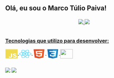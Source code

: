## Olá, eu sou o Marco Túlio Paiva!
###
<div>

<div align="center" display>
  <a href="https://github.com/mtuliopaiva"> 
  <img height="160em" src="https://github-readme-stats.vercel.app/api?username=mtuliopaiva&show_icons=true&theme=gruvbox&include_all_commits=true&count_private=true"/>
  <img height="160" src="https://github-readme-stats.vercel.app/api/top-langs/?username=mtuliopaiva&layout=compact&langs_count=7&theme=gruvbox"/>
</div>
  
  </div>
<div style="display: inline_block"><br>
  <h3>Tecnologias que utilizo para desenvolver:</h3>
  <img align="center" alt="Marco-Js" height="30" width="40" src="https://raw.githubusercontent.com/devicons/devicon/master/icons/javascript/javascript-plain.svg">
  <img align="center" alt="Marco-React" height="30" width="40" src="https://raw.githubusercontent.com/devicons/devicon/master/icons/react/react-original.svg">
  <img align="center" alt="Marco-HTML" height="30" width="40" src="https://raw.githubusercontent.com/devicons/devicon/master/icons/html5/html5-original.svg">
  <img align="center" alt="Marco-CSS" height="30" width="40" src="https://raw.githubusercontent.com/devicons/devicon/master/icons/css3/css3-original.svg">
  <img align="center" alto="Marco-Git" height="30" width="40" src="https://cdn.jsdelivr.net/gh/devicons/devicon/icons/git/git-original.svg">
</div>
  
  
  ##
<div> 
<a href = "mailto:tulio.paiva10@gmail.com"><img src="https://img.shields.io/badge/Gmail-D14836?style=for-the-badge&logo=gmail&logoColor=white" target="_blank"></a>
<a href="https://www.linkedin.com/in/marcotuliopaiva/" target="_blank"><img src="https://img.shields.io/badge/-LinkedIn-%230077B5?style=for-the-badge&logo=linkedin&logoColor=white" target="_blank"></a> 

